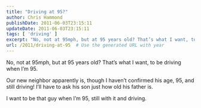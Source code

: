 ```yaml
---
title: "Driving at 95?"
author: Chris Hammond
publishDate: 2011-06-03T23:15:11
updateDate: 2011-06-03T23:15:11
tags: [ 'driving' ]
excerpt: "No, not at 95mph, but at 95 years old? That’s what I want, to be driving when I’m 95.  Our new neighbor apparently is, though I haven’t confirmed his age, 95, and still driving! I’ll have to ask his son just how old his father is.  I want to be that guy when I’m 95, still with it and driving."
url: /2011/driving-at-95  # Use the generated URL with year
---
```

<p>No, not at 95mph, but at 95 years old? That’s what I want, to be driving when I’m 95.</p>  <p>Our new neighbor apparently is, though I haven’t confirmed his age, 95, and still driving! I’ll have to ask his son just how old his father is.</p>  <p>I want to be that guy when I’m 95, still with it and driving.</p>
